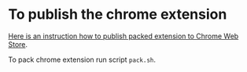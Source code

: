 # To publish the chrome extension

[Here is an instruction how to publish packed extension to Chrome Web Store](https://developer.chrome.com/docs/webstore/publish/).

To pack chrome extension run script `pack.sh`.
